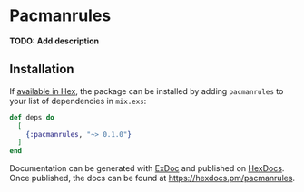# Pacmanrules

**TODO: Add description**

## Installation

If [available in Hex](https://hex.pm/docs/publish), the package can be installed
by adding `pacmanrules` to your list of dependencies in `mix.exs`:

```elixir
def deps do
  [
    {:pacmanrules, "~> 0.1.0"}
  ]
end
```

Documentation can be generated with [ExDoc](https://github.com/elixir-lang/ex_doc)
and published on [HexDocs](https://hexdocs.pm). Once published, the docs can
be found at <https://hexdocs.pm/pacmanrules>.

